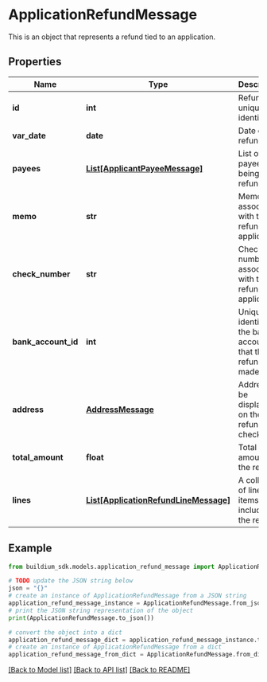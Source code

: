 # ApplicationRefundMessage

This is an object that represents a refund tied to an application.

## Properties

Name | Type | Description | Notes
------------ | ------------- | ------------- | -------------
**id** | **int** | Refund unique identifier. | [optional] 
**var_date** | **date** | Date of the refund. | [optional] 
**payees** | [**List[ApplicantPayeeMessage]**](ApplicantPayeeMessage.md) | List of payees being refunded. | [optional] 
**memo** | **str** | Memo associated with the refund, if applicable. | [optional] 
**check_number** | **str** | Check number associated with the refund, if applicable. | [optional] 
**bank_account_id** | **int** | Unique identifier of the bank account that the refund was made from. | [optional] 
**address** | [**AddressMessage**](AddressMessage.md) | Address to be displayed on the refund check. | [optional] 
**total_amount** | **float** | Total amount of the refund. | [optional] 
**lines** | [**List[ApplicationRefundLineMessage]**](ApplicationRefundLineMessage.md) | A collection of line items included in the refund. | [optional] 

## Example

```python
from buildium_sdk.models.application_refund_message import ApplicationRefundMessage

# TODO update the JSON string below
json = "{}"
# create an instance of ApplicationRefundMessage from a JSON string
application_refund_message_instance = ApplicationRefundMessage.from_json(json)
# print the JSON string representation of the object
print(ApplicationRefundMessage.to_json())

# convert the object into a dict
application_refund_message_dict = application_refund_message_instance.to_dict()
# create an instance of ApplicationRefundMessage from a dict
application_refund_message_from_dict = ApplicationRefundMessage.from_dict(application_refund_message_dict)
```
[[Back to Model list]](../README.md#documentation-for-models) [[Back to API list]](../README.md#documentation-for-api-endpoints) [[Back to README]](../README.md)


